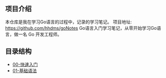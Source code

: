 ## 项目介绍
本仓库是我在学习Go语言的过程中，记录的学习笔记。
项目地址: https://github.com/hhdms/goNotes
Go语言入门学习笔记，从零开始学习Go语言，做一名 Go 开发工程师。

## 目录结构
- [00-快速入门](./00-快速入门)
- [01-基础语法](./01-基础语法)